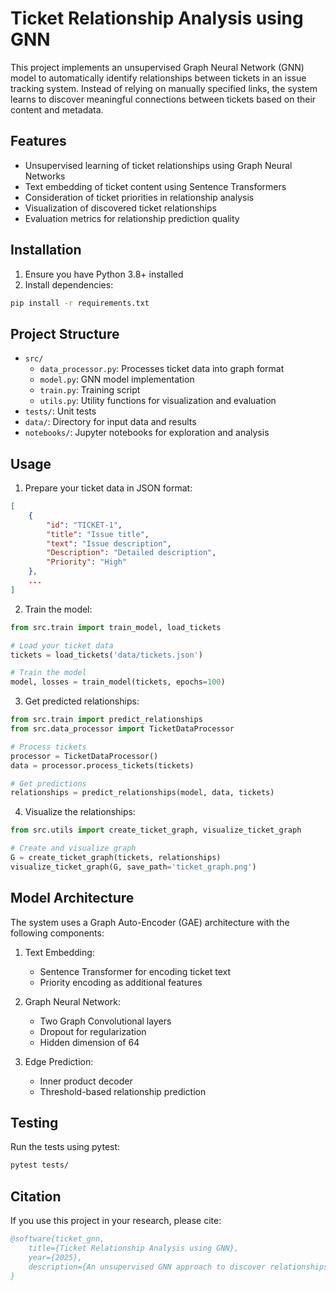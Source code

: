 # Ticket Relationship Analysis using GNN

This project implements an unsupervised Graph Neural Network (GNN) model to automatically identify relationships between tickets in an issue tracking system. Instead of relying on manually specified links, the system learns to discover meaningful connections between tickets based on their content and metadata.

## Features

- Unsupervised learning of ticket relationships using Graph Neural Networks
- Text embedding of ticket content using Sentence Transformers
- Consideration of ticket priorities in relationship analysis
- Visualization of discovered ticket relationships
- Evaluation metrics for relationship prediction quality

## Installation

1. Ensure you have Python 3.8+ installed
2. Install dependencies:
```bash
pip install -r requirements.txt
```

## Project Structure

- `src/`
  - `data_processor.py`: Processes ticket data into graph format
  - `model.py`: GNN model implementation
  - `train.py`: Training script
  - `utils.py`: Utility functions for visualization and evaluation
- `tests/`: Unit tests
- `data/`: Directory for input data and results
- `notebooks/`: Jupyter notebooks for exploration and analysis

## Usage

1. Prepare your ticket data in JSON format:
```json
[
    {
        "id": "TICKET-1",
        "title": "Issue title",
        "text": "Issue description",
        "Description": "Detailed description",
        "Priority": "High"
    },
    ...
]
```

2. Train the model:
```python
from src.train import train_model, load_tickets

# Load your ticket data
tickets = load_tickets('data/tickets.json')

# Train the model
model, losses = train_model(tickets, epochs=100)
```

3. Get predicted relationships:
```python
from src.train import predict_relationships
from src.data_processor import TicketDataProcessor

# Process tickets
processor = TicketDataProcessor()
data = processor.process_tickets(tickets)

# Get predictions
relationships = predict_relationships(model, data, tickets)
```

4. Visualize the relationships:
```python
from src.utils import create_ticket_graph, visualize_ticket_graph

# Create and visualize graph
G = create_ticket_graph(tickets, relationships)
visualize_ticket_graph(G, save_path='ticket_graph.png')
```

## Model Architecture

The system uses a Graph Auto-Encoder (GAE) architecture with the following components:

1. Text Embedding:
   - Sentence Transformer for encoding ticket text
   - Priority encoding as additional features

2. Graph Neural Network:
   - Two Graph Convolutional layers
   - Dropout for regularization
   - Hidden dimension of 64

3. Edge Prediction:
   - Inner product decoder
   - Threshold-based relationship prediction

## Testing

Run the tests using pytest:
```bash
pytest tests/
```

## Citation

If you use this project in your research, please cite:

```bibtex
@software{ticket_gnn,
    title={Ticket Relationship Analysis using GNN},
    year={2025},
    description={An unsupervised GNN approach to discover relationships between tickets}
}
```